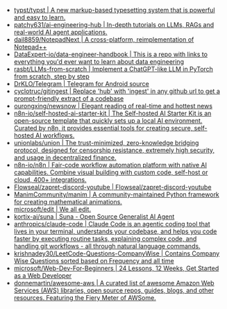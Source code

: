 + [typst/typst | A new markup-based typesetting system that is powerful and easy to learn.](https://github.com//typst/typst)
+ [patchy631/ai-engineering-hub | In-depth tutorials on LLMs, RAGs and real-world AI agent applications.](https://github.com//patchy631/ai-engineering-hub)
+ [dail8859/NotepadNext | A cross-platform, reimplementation of Notepad++](https://github.com//dail8859/NotepadNext)
+ [DataExpert-io/data-engineer-handbook | This is a repo with links to everything you'd ever want to learn about data engineering](https://github.com//DataExpert-io/data-engineer-handbook)
+ [rasbt/LLMs-from-scratch | Implement a ChatGPT-like LLM in PyTorch from scratch, step by step](https://github.com//rasbt/LLMs-from-scratch)
+ [DrKLO/Telegram | Telegram for Android source](https://github.com//DrKLO/Telegram)
+ [cyclotruc/gitingest | Replace 'hub' with 'ingest' in any github url to get a prompt-friendly extract of a codebase](https://github.com//cyclotruc/gitingest)
+ [ourongxing/newsnow | Elegant reading of real-time and hottest news](https://github.com//ourongxing/newsnow)
+ [n8n-io/self-hosted-ai-starter-kit | The Self-hosted AI Starter Kit is an open-source template that quickly sets up a local AI environment. Curated by n8n, it provides essential tools for creating secure, self-hosted AI workflows.](https://github.com//n8n-io/self-hosted-ai-starter-kit)
+ [unionlabs/union | The trust-minimized, zero-knowledge bridging protocol, designed for censorship resistance, extremely high security, and usage in decentralized finance.](https://github.com//unionlabs/union)
+ [n8n-io/n8n | Fair-code workflow automation platform with native AI capabilities. Combine visual building with custom code, self-host or cloud, 400+ integrations.](https://github.com//n8n-io/n8n)
+ [Flowseal/zapret-discord-youtube | Flowseal/zapret-discord-youtube](https://github.com//Flowseal/zapret-discord-youtube)
+ [ManimCommunity/manim | A community-maintained Python framework for creating mathematical animations.](https://github.com//ManimCommunity/manim)
+ [microsoft/edit | We all edit.](https://github.com//microsoft/edit)
+ [kortix-ai/suna | Suna - Open Source Generalist AI Agent](https://github.com//kortix-ai/suna)
+ [anthropics/claude-code | Claude Code is an agentic coding tool that lives in your terminal, understands your codebase, and helps you code faster by executing routine tasks, explaining complex code, and handling git workflows - all through natural language commands.](https://github.com//anthropics/claude-code)
+ [krishnadey30/LeetCode-Questions-CompanyWise | Contains Company Wise Questions sorted based on Frequency and all time](https://github.com//krishnadey30/LeetCode-Questions-CompanyWise)
+ [microsoft/Web-Dev-For-Beginners | 24 Lessons, 12 Weeks, Get Started as a Web Developer](https://github.com//microsoft/Web-Dev-For-Beginners)
+ [donnemartin/awesome-aws | A curated list of awesome Amazon Web Services (AWS) libraries, open source repos, guides, blogs, and other resources. Featuring the Fiery Meter of AWSome.](https://github.com//donnemartin/awesome-aws)
